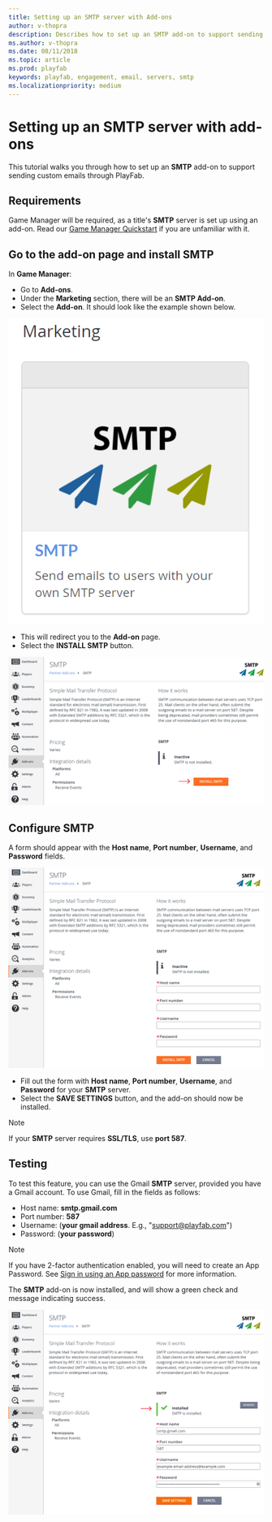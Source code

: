 ```yaml
---
title: Setting up an SMTP server with Add-ons
author: v-thopra
description: Describes how to set up an SMTP add-on to support sending custom emails through PlayFab.
ms.author: v-thopra
ms.date: 08/11/2018
ms.topic: article
ms.prod: playfab
keywords: playfab, engagement, email, servers, smtp
ms.localizationpriority: medium
---
```


# Setting up an SMTP server with add-ons

This tutorial walks you through how to set up an **SMTP** add-on to support sending custom emails through PlayFab.

## Requirements

Game Manager will be required, as a title's **SMTP** server is set up using an add-on. Read our [Game Manager Quickstart](../../config/gamemanager/quickstart.md) if you are unfamiliar with it.

## Go to the add-on page and install SMTP

In **Game Manager**:

- Go to **Add-ons**.
- Under the **Marketing** section, there will be an **SMTP Add-on**.
- Select the **Add-on**. It should look like the example shown below.

![Marketing-SMTP Add-On button](media/tutorials/marketing-smtp-add-on-button.png)  

- This will redirect you to the **Add-on** page.
- Select the **INSTALL SMTP** button.

![Game Manager-Add-ons-SMTP-page](media/tutorials/game-manager-add-ons-smtp-page.png)  

## Configure SMTP

A form should appear with the **Host name**, **Port number**, **Username**, and **Password** fields.

![Game Manager-Add-ons-Install SMTP form](media/tutorials/game-manager-add-ons-install-smtp-form.png)  

- Fill out the form with **Host name**, **Port number**, **Username**, and **Password** for your **SMTP** server.
- Select the **SAVE SETTINGS** button, and the add-on should now be installed.

> [!NOTE]
> If your **SMTP** server requires **SSL/TLS**, use **port 587**.

## Testing

To test this feature, you can use the Gmail **SMTP** server, provided you have a Gmail account. To use Gmail, fill in the fields as follows:

- Host name: **smtp.gmail.com**
- Port number: **587**
- Username: (**your gmail address**. E.g., "support@playfab.com")
- Password: (**your password**)

> [!NOTE]
> If you have 2-factor authentication enabled, you will need to create an App Password. See [Sign in using an App password](https://support.google.com/accounts/answer/185833?hl=en) for more information.

The **SMTP** add-on is now installed, and will show a green check and message indicating success.

![Game Manager-Add-ons-SMTP-Installed](media/tutorials/game-manager-add-ons-smtp-installed.png)  
